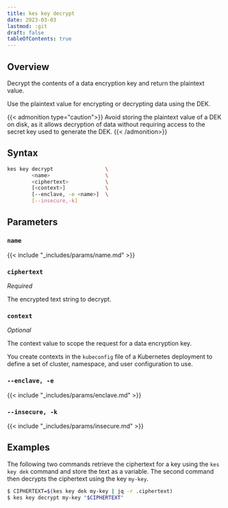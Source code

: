 ```yaml
---
title: kes key decrypt
date: 2023-03-03
lastmod: :git
draft: false
tableOfContents: true
---
```


## Overview

Decrypt the contents of a data encryption key and return the plaintext value.

Use the plaintext value for encrypting or decrypting data using the DEK. 

{{< admonition type="caution">}}
Avoid storing the plaintext value of a DEK on disk, as it allows decryption of data without requiring access to the secret key used to generate the DEK.
{{< /admonition>}}

## Syntax

```sh
kes key decrypt                 \
        <name>                  \
        <ciphertext>            \
        [<context>]             \
        [--enclave, -e <name>]  \
        [--insecure,-k]
```

## Parameters

### `name`

{{< include "_includes/params/name.md" >}}

### `ciphertext`

_Required_

The encrypted text string to decrypt.

### `context`

_Optional_

The context value to scope the request for a data encryption key.

You create contexts in the `kubeconfig` file of a Kubernetes deployment to define a set of cluster, namespace, and user configuration to use.

### `--enclave, -e`

{{< include "_includes/params/enclave.md" >}}

### `--insecure, -k`

{{< include "_includes/params/insecure.md" >}}

## Examples

The following two commands retrieve the ciphertext for a key using the `kes key dek` command and store the text as a variable.
The second command then decrypts the ciphertext using the key `my-key`.

```sh {.copy}
$ CIPHERTEXT=$(kes key dek my-key | jq -r .ciphertext)
$ kes key decrypt my-key "$CIPHERTEXT"
```